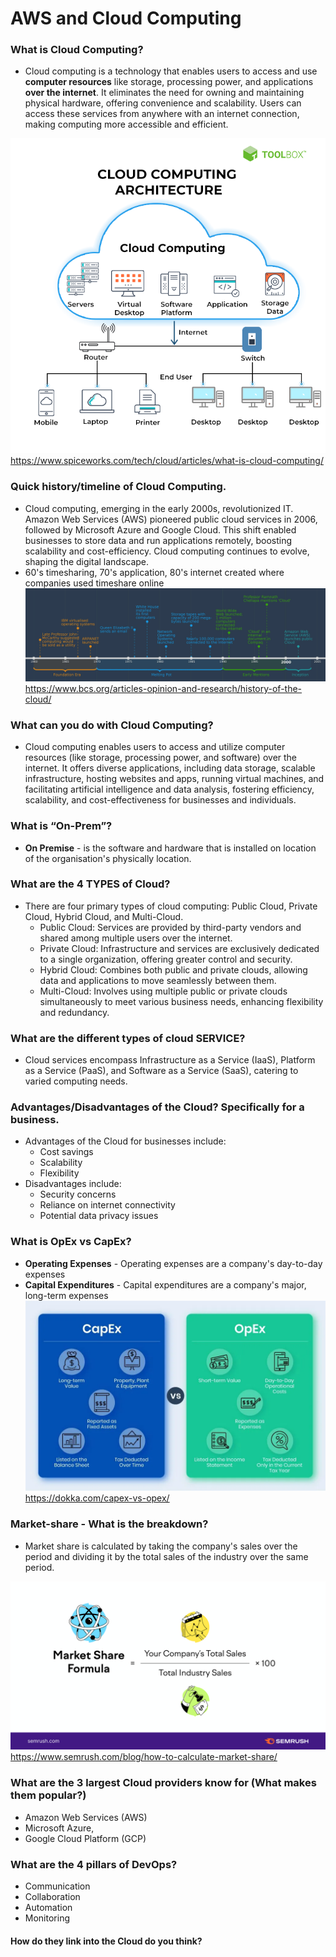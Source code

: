 # AWS and Cloud Computing

### What is Cloud Computing?

- Cloud computing is a technology that enables users to access and use **computer resources** like storage, processing power, and applications **over the internet**. It eliminates the need for owning and maintaining physical hardware, offering convenience and scalability. Users can access these services from anywhere with an internet connection, making computing more accessible and efficient.
  
![](cloud_computing.png)
https://www.spiceworks.com/tech/cloud/articles/what-is-cloud-computing/

### Quick history/timeline of Cloud Computing.

- Cloud computing, emerging in the early 2000s, revolutionized IT. Amazon Web Services (AWS) pioneered public cloud services in 2006, followed by Microsoft Azure and Google Cloud. This shift enabled businesses to store data and run applications remotely, boosting scalability and cost-efficiency. Cloud computing continues to evolve, shaping the digital landscape.
- 60's timesharing, 70's application, 80's internet created where companies used timeshare online
![](cloud-timeline-1960-2005.webp)  
https://www.bcs.org/articles-opinion-and-research/history-of-the-cloud/
### What can you do with Cloud Computing?

- Cloud computing enables users to access and utilize computer resources (like storage, processing power, and software) over the internet. It offers diverse applications, including data storage, scalable infrastructure, hosting websites and apps, running virtual machines, and facilitating artificial intelligence and data analysis, fostering efficiency, scalability, and cost-effectiveness for businesses and individuals.

### What is “On-Prem”?

- **On Premise** - is the software and hardware that is installed on location of the organisation's physically location.

### What are the 4 TYPES of Cloud?

- There are four primary types of cloud computing: Public Cloud, Private Cloud, Hybrid Cloud, and Multi-Cloud.
  - Public Cloud: Services are provided by third-party vendors and shared among multiple users over the internet.
  - Private Cloud: Infrastructure and services are exclusively dedicated to a single organization, offering greater control and security.
  - Hybrid Cloud: Combines both public and private clouds, allowing data and applications to move seamlessly between them.
  - Multi-Cloud: Involves using multiple public or private clouds simultaneously to meet various business needs, enhancing flexibility and redundancy.

### What are the different types of cloud SERVICE?

- Cloud services encompass Infrastructure as a Service (IaaS), Platform as a Service (PaaS), and Software as a Service (SaaS), catering to varied computing needs.

### Advantages/Disadvantages of the Cloud? Specifically for a business.

- Advantages of the Cloud for businesses include:
  - Cost savings
  - Scalability
  - Flexibility
- Disadvantages include: 
  - Security concerns
  - Reliance on internet connectivity
  - Potential data privacy issues

### What is OpEx vs CapEx?

- **Operating Expenses** - Operating expenses are a company's day-to-day expenses
- **Capital Expenditures** - Capital expenditures are a company's major, long-term expenses
![](Capex-vs-Opex.webp)
https://dokka.com/capex-vs-opex/
### Market-share - What is the breakdown?

- Market share is calculated by taking the company's sales over the period and dividing it by the total sales of the industry over the same period.

![](Market-Share-Formula.png) 
https://www.semrush.com/blog/how-to-calculate-market-share/
### What are the 3 largest Cloud providers know for (What makes them popular?)

- Amazon Web Services (AWS)
- Microsoft Azure,
- Google Cloud Platform (GCP)

### What are the 4 pillars of DevOps? 

- Communication
- Collaboration
- Automation
- Monitoring

#### How do they link into the Cloud do you think?

